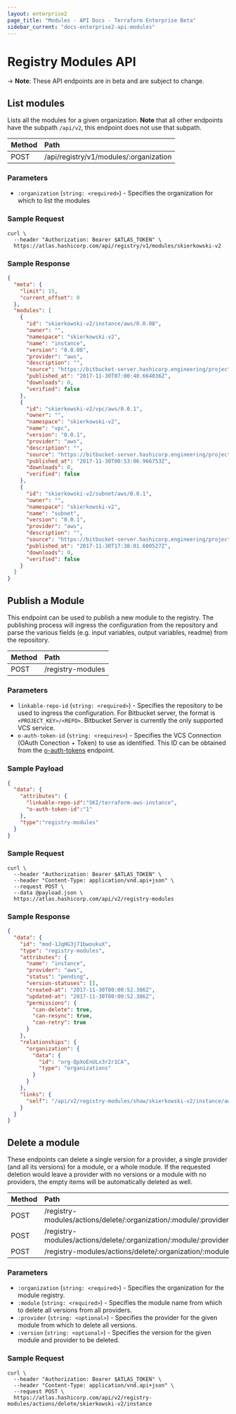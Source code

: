 ```yaml
---
layout: enterprise2
page_title: "Modules - API Docs - Terraform Enterprise Beta"
sidebar_current: "docs-enterprise2-api-modules"
---
```


# Registry Modules API

-> **Note**: These API endpoints are in beta and are subject to change.

## List modules

Lists all the modules for a given organization. **Note** that all other endpoints have the subpath `/api/v2`, this endpoint does not use that subpath.

| Method | Path           |
| :----- | :------------- |
| POST | /api/registry/v1/modules/:organization |


### Parameters
- `:organization` (`string: <required>`) - Specifies the organization for which to list the modules

### Sample Request

```shell
curl \
  --header "Authorization: Bearer $ATLAS_TOKEN" \
  https://atlas.hashicorp.com/api/registry/v1/modules/skierkowski-v2
```

### Sample Response

```json
{
  "meta": {
    "limit": 15,
    "current_offset": 0
  },
  "modules": [
    {
      "id": "skierkowski-v2/instance/aws/0.0.08",
      "owner": "",
      "namespace": "skierkowski-v2",
      "name": "instance",
      "version": "0.0.08",
      "provider": "aws",
      "description": "",
      "source": "https://bitbucket-server.hashicorp.engineering/projects/SKI/repos/terraform-aws-instance/browse",
      "published_at": "2017-11-30T07:00:40.664036Z",
      "downloads": 0,
      "verified": false
    },
    {
      "id": "skierkowski-v2/vpc/aws/0.0.1",
      "owner": "",
      "namespace": "skierkowski-v2",
      "name": "vpc",
      "version": "0.0.1",
      "provider": "aws",
      "description": "",
      "source": "https://bitbucket-server.hashicorp.engineering/projects/SKI/repos/terraform-aws-vpc/browse",
      "published_at": "2017-11-30T00:53:06.966753Z",
      "downloads": 0,
      "verified": false
    },
    {
      "id": "skierkowski-v2/subnet/aws/0.0.1",
      "owner": "",
      "namespace": "skierkowski-v2",
      "name": "subnet",
      "version": "0.0.1",
      "provider": "aws",
      "description": "",
      "source": "https://bitbucket-server.hashicorp.engineering/projects/SKI/repos/terraform-aws-subnet/browse",
      "published_at": "2017-11-30T17:38:01.600527Z",
      "downloads": 0,
      "verified": false
    }
  ]
}
```

## Publish a Module

This endpoint can be used to publish a new module to the registry. The publishing process will ingress the configuration from the repository and parse the various fields (e.g. input variables, output variables, readme) from the repository.

| Method | Path           |
| :----- | :------------- |
| POST | /registry-modules |

### Parameters

- `linkable-repo-id` (`string: <required>`) - Specifies the repository to be used to ingress the configuration. For Bitbucket server, the format is `<PROJECT_KEY>/<REPO>`. Bitbucket Server is currently the only supported VCS service.
- `o-auth-token-id` (`string: <requires>`) - Specifies the VCS Connection (OAuth Conection + Token) to use as identified. This ID can be obtained from the [o-auth-tokens](./o-auth-tokens.html) endpoint.


### Sample Payload

```json
{
  "data": {
    "attributes": {
      "linkable-repo-id":"SKI/terraform-aws-instance",
      "o-auth-token-id":"1"
    },
    "type":"registry-modules"
  }
}
```

### Sample Request

```shell
curl \
  --header "Authorization: Bearer $ATLAS_TOKEN" \
  --header "Content-Type: application/vnd.api+json" \
  --request POST \
  --data @payload.json \
  https://atlas.hashicorp.com/api/v2/registry-modules
```

### Sample Response

```json
{
  "data": {
    "id": "mod-1JqHG3j71bwoukuX",
    "type": "registry-modules",
    "attributes": {
      "name": "instance",
      "provider": "aws",
      "status": "pending",
      "version-statuses": [],
      "created-at": "2017-11-30T00:00:52.386Z",
      "updated-at": "2017-11-30T00:00:52.386Z",
      "permissions": {
        "can-delete": true,
        "can-resync": true,
        "can-retry": true
      }
    },
    "relationships": {
      "organization": {
        "data": {
          "id": "org-QpXoEnULx3r2r1CA",
          "type": "organizations"
        }
      }
    },
    "links": {
      "self": "/api/v2/registry-modules/show/skierkowski-v2/instance/aws"
    }
  }
}
```

## Delete a module

These endpoints can delete a single version for a provider, a single provider (and all its versions) for a module, or a whole module. If the requested deletion would leave a provider with no versions or a module with no providers, the empty items will be automatically deleted as well.

| Method | Path           |
| :----- | :------------- |
| POST | /registry-modules/actions/delete/:organization/:module/:provider/:version |
| POST | /registry-modules/actions/delete/:organization/:module/:provider |
| POST | /registry-modules/actions/delete/:organization/:module |

### Parameters

- `:organization` (`string: <required>`) - Specifies the organization for the module registry.
- `:module` (`string: <required>`) - Specifies the module name from which to delete all versions from all providers.
- `:provider` (`string: <optional>`) - Specifies the provider for the given module from which to delete all versions.
- `:version` (`string: <optional>`) - Specifies the version for the given module and provider to be deleted.

### Sample Request

```shell
curl \
  --header "Authorization: Bearer $ATLAS_TOKEN" \
  --header "Content-Type: application/vnd.api+json" \
  --request POST \
  https://atlas.hashicorp.com/api/v2/registry-modules/actions/delete/skierkowski-v2/instance
```

